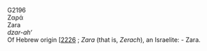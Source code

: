 <body>
  <p>G2196<br>  Ζαρά  <br> Zara  <br><i>dzar-ah‘ </i><br>Of Hebrew origin [<a href="h2226.htm">2226</a> ; <i>Zara</i> (that is, <i>Zerach</i>), an Israelite: - Zara.<br></p>
 </body>